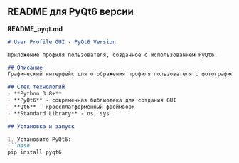 ## README для PyQt6 версии

**README_pyqt.md**
```markdown
# User Profile GUI - PyQt6 Version

Приложение профиля пользователя, созданное с использованием PyQt6.

## Описание
Графический интерфейс для отображения профиля пользователя с фотографией, биографией, навыками и опытом работы.

## Стек технологий
- **Python 3.8+**
- **PyQt6** - современная библиотека для создания GUI
- **Qt6** - кроссплатформенный фреймворк
- **Standard Library** - os, sys

## Установка и запуск

1. Установите PyQt6:
```bash
pip install pyqt6